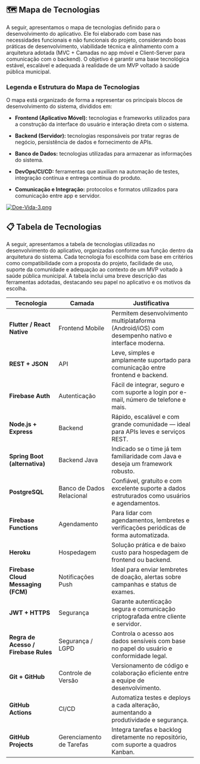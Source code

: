 ## 🗺️ Mapa de Tecnologias

 A seguir, apresentamos o mapa de tecnologias definido para o desenvolvimento do aplicativo. Ele foi elaborado com base nas necessidades funcionais e não funcionais do projeto, considerando boas práticas de desenvolvimento, viabilidade técnica e alinhamento com a arquitetura adotada (MVC + Camadas no app móvel e Client-Server para comunicação com o backend). O objetivo é garantir uma base tecnológica estável, escalável e adequada à realidade de um MVP voltado à saúde pública municipal.

### Legenda e Estrutura do Mapa de Tecnologias
 O mapa está organizado de forma a representar os principais blocos de desenvolvimento do sistema, divididos em:

- **Frontend (Aplicativo Móvel):** tecnologias e frameworks utilizados para a construção da interface do usuário e interação direta com o sistema.

- **Backend (Servidor):** tecnologias responsáveis por tratar regras de negócio, persistência de dados e fornecimento de APIs.

- **Banco de Dados:** tecnologias utilizadas para armazenar as informações do sistema.

- **DevOps/CI/CD:** ferramentas que auxiliam na automação de testes, integração contínua e entrega contínua do produto.

- **Comunicação e Integração:** protocolos e formatos utilizados para comunicação entre app e servidor.

[![Doe-Vida-3.png](https://i.postimg.cc/zXRmPfRP/Doe-Vida-3.png)](https://postimg.cc/w7Hb1g2h)

## 📋 Tabela de Tecnologias 

 A seguir, apresentamos a tabela de tecnologias utilizadas no desenvolvimento do aplicativo, organizadas conforme sua função dentro da arquitetura do sistema. Cada tecnologia foi escolhida com base em critérios como compatibilidade com a proposta do projeto, facilidade de uso, suporte da comunidade e adequação ao contexto de um MVP voltado à saúde pública municipal. A tabela inclui uma breve descrição das ferramentas adotadas, destacando seu papel no aplicativo e os motivos da escolha.

|Tecnologia|Camada|Justificativa|
|----------|------|-------------|
|**Flutter / React Native**|Frontend Mobile|Permitem desenvolvimento multiplataforma (Android/iOS) com desempenho nativo e interface moderna.|
|**REST + JSON**|API|Leve, simples e amplamente suportado para comunicação entre frontend e backend.|
|**Firebase Auth**|Autenticação|Fácil de integrar, seguro e com suporte a login por e-mail, número de telefone e mais.|
|**Node.js + Express**|	Backend	|Rápido, escalável e com grande comunidade — ideal para APIs leves e serviços REST.|
|**Spring Boot (alternativa)**|	Backend Java |Indicado se o time já tem familiaridade com Java e deseja um framework robusto.|
|**PostgreSQL**| Banco de Dados  Relacional|	Confiável, gratuito e com excelente suporte a dados estruturados como usuários e agendamentos.|
|**Firebase Functions**|	Agendamento|	Para lidar com agendamentos, lembretes e verificações periódicas de forma automatizada.|
|**Heroku**|	Hospedagem|	Solução prática e de baixo custo para hospedagem de frontend ou backend.|
|**Firebase Cloud Messaging (FCM)**|	Notificações Push|	Ideal para enviar lembretes de doação, alertas sobre campanhas e status de exames.|
|**JWT + HTTPS**|	Segurança|	Garante autenticação segura e comunicação criptografada entre cliente e servidor.|
|**Regra de Acesso / Firebase Rules**	|Segurança / LGPD|	Controla o acesso aos dados sensíveis com base no papel do usuário e conformidade legal.|
|**Git + GitHub**|	Controle de Versão|	Versionamento de código e colaboração eficiente entre a equipe de desenvolvimento.|
|**GitHub Actions**|	CI/CD	|Automatiza testes e deploys a cada alteração, aumentando a produtividade e segurança.|
|**GitHub Projects**| Gerenciamento de Tarefas	|Integra tarefas e backlog diretamente no repositório, com suporte a quadros Kanban.|
